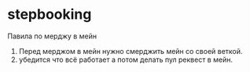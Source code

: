 # stepbooking
Павила по мерджу в мейн
1. Перед мерджом в мейн нужно смерджить мейн со своей веткой.
2. убедится что всё работает а потом делать пул реквест в мейн.


